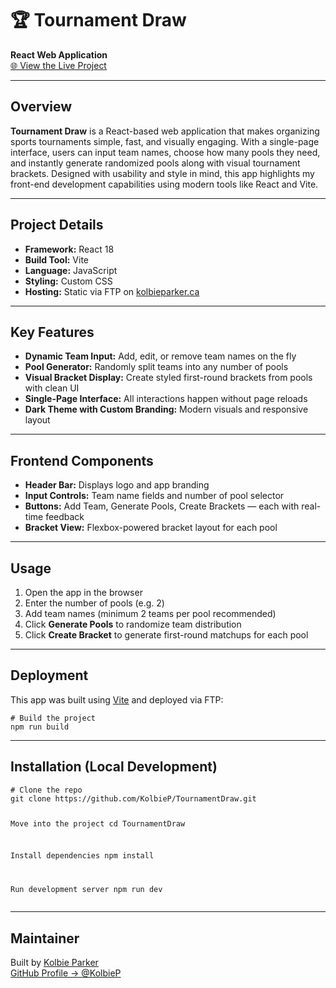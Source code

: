 <h1>🏆 Tournament Draw</h1>
<p><strong>React Web Application</strong><br />
<a href="https://kolbieparker.ca/tournament-app/index.html" target="_blank">🌐 View the Live Project</a></p>

<hr />

<h2>Overview</h2>
<p><strong>Tournament Draw</strong> is a React-based web application that makes organizing sports tournaments simple, fast, and visually engaging. 
  With a single-page interface, users can input team names, choose how many pools they need, and instantly generate randomized pools along with visual tournament brackets. 
  Designed with usability and style in mind, this app highlights my front-end development capabilities using modern tools like React and Vite.</p>

<hr />

<h2>Project Details</h2>
<ul>
  <li><strong>Framework:</strong> React 18</li>
  <li><strong>Build Tool:</strong> Vite</li>
  <li><strong>Language:</strong> JavaScript</li>
  <li><strong>Styling:</strong> Custom CSS</li>
  <li><strong>Hosting:</strong> Static via FTP on <a href="https://kolbieparker.ca" target="_blank">kolbieparker.ca</a></li>
</ul>

<hr />

<h2>Key Features</h2>
<ul>
  <li><strong>Dynamic Team Input:</strong> Add, edit, or remove team names on the fly</li>
  <li><strong>Pool Generator:</strong> Randomly split teams into any number of pools</li>
  <li><strong>Visual Bracket Display:</strong> Create styled first-round brackets from pools with clean UI</li>
  <li><strong>Single-Page Interface:</strong> All interactions happen without page reloads</li>
  <li><strong>Dark Theme with Custom Branding:</strong> Modern visuals and responsive layout</li>
</ul>

<hr />

<h2>Frontend Components</h2>
<ul>
  <li><strong>Header Bar:</strong> Displays logo and app branding</li>
  <li><strong>Input Controls:</strong> Team name fields and number of pool selector</li>
  <li><strong>Buttons:</strong> Add Team, Generate Pools, Create Brackets — each with real-time feedback</li>
  <li><strong>Bracket View:</strong> Flexbox-powered bracket layout for each pool</li>
</ul>

<hr />

<h2>Usage</h2>
<ol>
  <li>Open the app in the browser</li>
  <li>Enter the number of pools (e.g. 2)</li>
  <li>Add team names (minimum 2 teams per pool recommended)</li>
  <li>Click <strong>Generate Pools</strong> to randomize team distribution</li>
  <li>Click <strong>Create Bracket</strong> to generate first-round matchups for each pool</li>
</ol>

<hr />

<h2>Deployment</h2>
<p>This app was built using <a href="https://vitejs.dev/" target="_blank">Vite</a> and deployed via FTP:</p>
<pre><code># Build the project
npm run build
</code></pre>

<hr />

<h2>Installation (Local Development)</h2>
<pre><code># Clone the repo
git clone https://github.com/KolbieP/TournamentDraw.git

Move into the project
cd TournamentDraw

Install dependencies
npm install

Run development server
npm run dev
</code></pre>


<hr />

<h2>Maintainer</h2>
<p>Built by <a href="https://kolbieparker.ca" target="_blank">Kolbie Parker</a><br />
<a href="https://github.com/KolbieP" target="_blank">GitHub Profile → @KolbieP</a></p>
